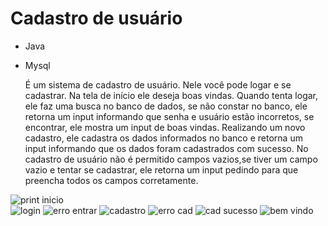 # Cadastro de usuário
- Java
- Mysql

    É um sistema de cadastro de usuário. Nele você pode logar e se cadastrar. Na tela de início ele 
deseja boas vindas.
    Quando tenta logar, ele faz uma busca no banco de dados, se não constar no banco, ele retorna um 
input informando que senha e usuário estão incorretos, se encontrar, ele mostra um input de boas 
vindas.
    Realizando um novo cadastro, ele cadastra os dados informados no banco e retorna um input 
informando que os dados foram cadastrados com sucesso. No cadastro de usuário não é permitido 
campos vazios,se tiver um campo vazio e tentar se cadastrar, ele retorna um input pedindo para 
que preencha todos os campos corretamente. 

    
![print inicio](https://github.com/G4M4-X/Cadastro-usuario/assets/73545523/dfaf6fc5-d262-4780-af6f-0f94f1d890d4)   
![login](https://github.com/G4M4-X/Cadastro-usuario/assets/73545523/c5349e42-8f18-4e07-ab85-f2b34d4136a8) 
![erro entrar](https://github.com/G4M4-X/Cadastro-usuario/assets/73545523/7dac1a23-63e3-4f3e-baf2-63c80dd0c2a2)
![cadastro](https://github.com/G4M4-X/Cadastro-usuario/assets/73545523/33aad151-7891-4abf-88fa-75c4065ad949)
![erro cad](https://github.com/G4M4-X/Cadastro-usuario/assets/73545523/c3dbf0d8-ed7e-44f9-a7a0-aa9ba2c942e8)
![cad sucesso](https://github.com/G4M4-X/Cadastro-usuario/assets/73545523/11b2c565-4189-418c-b10b-e8ed8337f78b)
![bem vindo](https://github.com/G4M4-X/Cadastro-usuario/assets/73545523/cf0651bc-13ea-4d1d-996a-a02b1af1531c)
